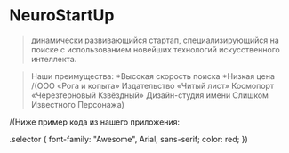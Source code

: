 # NeuroStartUp 
>  динамически развивающийся стартап,
специализирующийся на поиске с использованием новейших
технологий искусственного интеллекта.

>Наши преимущества:
>*Высокая скорость поиска
>*Низкая цена
/(ООО «Рога и копыта»
Издательство «Читый лист»
Космопорт «Черезтерновый Кзвёздный»
Дизайн-студия имени Слишком Известного Персонажа)

/(Ниже пример кода из нашего приложения:

.selector {
font-family: "Awesome", Arial, sans-serif;
color: red;
})
